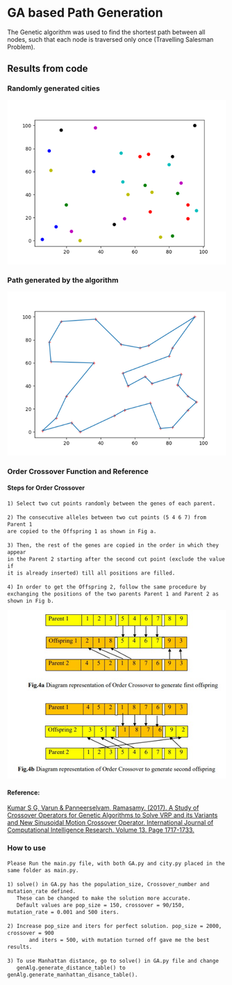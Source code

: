 # GA based Path Generation
The Genetic algorithm was used to find the shortest path between all nodes, such that each node is traversed only once (Travelling Salesman Problem).

## Results from code

### Randomly generated cities
![Random Cities](Results/Cities_Display_2.png)

### Path generated by the algorithm
![Final Path](Results/Path_Display.png)


### Order Crossover Function and Reference
#### Steps for Order Crossover
	1) Select two cut points randomly between the genes of each parent.
	
	2) The consecutive alleles between two cut points (5 4 6 7) from Parent 1
	are copied to the Offspring 1 as shown in Fig a.
	
	3) Then, the rest of the genes are copied in the order in which they appear
	in the Parent 2 starting after the second cut point (exclude the value if
	it is already inserted) till all positions are filled. 
	
	4) In order to get the Offspring 2, follow the same procedure by
	exchanging the positions of the two parents Parent 1 and Parent 2 as
	shown in Fig b.
	
![Order Crossover](Results/Order_crossover.jpg)

#### Reference:
[Kumar S G, Varun & Panneerselvam, Ramasamy. (2017). A Study of Crossover Operators for Genetic Algorithms to Solve VRP and its Variants and New Sinusoidal Motion Crossover Operator. International Journal of Computational Intelligence Research. Volume 13. Page 1717-1733.](https://www.ripublication.com/ijcir17/ijcirv13n7_15.pdf)


### How to use
	Please Run the main.py file, with both GA.py and city.py placed in the same folder as main.py.

	1) solve() in GA.py has the population_size, Crossover_number and mutation_rate defined.
	   These can be changed to make the solution more accurate.
	   Default values are pop_size = 150, crossover = 90/150, mutation_rate = 0.001 and 500 iters.

	2) Increase pop_size and iters for perfect solution. pop_size = 2000, crossover = 900
           and iters = 500, with mutation turned off gave me the best results.

	3) To use Manhattan distance, go to solve() in GA.py file and change 
	   genAlg.generate_distance_table() to genAlg.generate_manhattan_disance_table().

